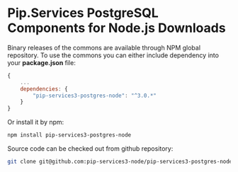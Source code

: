 # Pip.Services PostgreSQL Components for Node.js Downloads

Binary releases of the commons are available through NPM global repository. 
To use the commons you can either include dependency into your **package.json** file:

```js
{
    ...
    dependencies: {
        "pip-services3-postgres-node": "^3.0.*"
    }
}
``` 

Or install it by npm:

```bash
npm install pip-services3-postgres-node
```

Source code can be checked out from github repository:

```bash
git clone git@github.com:pip-services3-node/pip-services3-postgres-node.git
```
